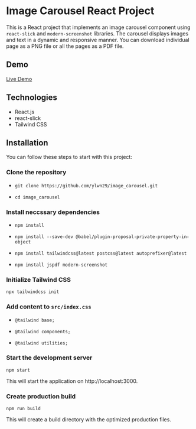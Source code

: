 # Image Carousel React Project

This is a React project that implements an image carousel component using `react-slick` and `modern-screenshot` libraries. The carousel displays images and text in a dynamic and responsive manner. You can download individual page as a PNG file or all the pages as a PDF file.

## Demo

[Live Demo](https://image-carousel-download.netlify.app/)

## Technologies

- React.js
- react-slick
- Tailwind CSS

## Installation

You can follow these steps to start with this project:

### Clone the repository

- `git clone https://github.com/ylwn29/image_carousel.git`

- `cd image_carousel`

### Install neccssary dependencies

- `npm install`

- `npm install --save-dev @babel/plugin-proposal-private-property-in-object`

- `npm install tailwindcss@latest postcss@latest autoprefixer@latest`

- `npm install jspdf modern-screenshot`

### Initialize Tailwind CSS

`npx tailwindcss init`

### Add content to `src/index.css`

- `@tailwind base;`

- `@tailwind components;`

- `@tailwind utilities;`

### Start the development server

`npm start`

This will start the application on http://localhost:3000.

### Create production build

`npm run build`

This will create a build directory with the optimized production files.
